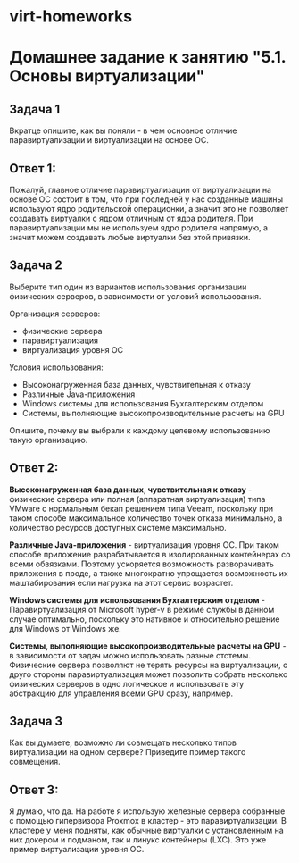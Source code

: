 # virt-homeworks

# Домашнее задание к занятию "5.1. Основы виртуализации"

## Задача 1

Вкратце опишите, как вы поняли - в чем основное отличие паравиртуализации и виртуализации на основе ОС.

## Ответ 1:
Пожалуй, главное отличие паравиртуализации от виртуализации на основе ОС состоит в том, что при последней у нас созданные машины используют ядро родительской операционки, а значит это не позволяет создавать виртуалки с ядром отличным от ядра родителя. При паравиртуализации мы не используем ядро родителя напрямую, а значит можем создавать любые виртуалки без этой привязки.

## Задача 2

Выберите тип один из вариантов использования организации физических серверов, 
в зависимости от условий использования.

Организация серверов:
- физические сервера
- паравиртуализация
- виртуализация уровня ОС

Условия использования:

- Высоконагруженная база данных, чувствительная к отказу
- Различные Java-приложения
- Windows системы для использования Бухгалтерским отделом 
- Системы, выполняющие высокопроизводительные расчеты на GPU

Опишите, почему вы выбрали к каждому целевому использованию такую организацию.

## Ответ 2:
**Высоконагруженная база данных, чувствительная к отказу** - физические сервера или полная (аппаратная виртуализация) типа VMware с нормальным бекап решением типа Veeam, поскольку при таком способе максимальное количество точек отказа минимально, а количество ресурсов доступных системе максимально.

**Различные Java-приложения** - виртуализация уровня ОС. При таком способе приложение разрабатывается в изолированных контейнерах со всеми обвязками. Поэтому ускоряется возможность разворачивать приложения в проде, а также многократно упрощается возможность их маштабирования если нагрузка на этот сервис возрастет.

**Windows системы для использования Бухгалтерским отделом** - Паравиртуализация от Microsoft hyper-v в режиме службы в данном случае оптимально, поскольку это нативное и относительно решение для Windows от Windows же.

**Системы, выполняющие высокопроизводительные расчеты на GPU** - в зависимости от задач можно использовать разные стстемы. Физические сервера позволяют не терять ресурсы на виртуализации, с друго стороны паравиртуализация может позволить собрать несколько физических серверов в одно логическое и использовать эту абстракцию для управления всеми GPU сразу, например.

## Задача 3

Как вы думаете, возможно ли совмещать несколько типов виртуализации на одном сервере?
Приведите пример такого совмещения.

## Ответ 3:
Я думаю, что да. На работе я использую железные сервера собранные с помощью гипервизора Proxmox в кластер - это паравиртуализации. В кластере у меня подняты, как обычные виртуалки с установленным на них докером и подманом, так и линукс контейнеры (LXC). Это уже пример виртуализации уровня ОС.

